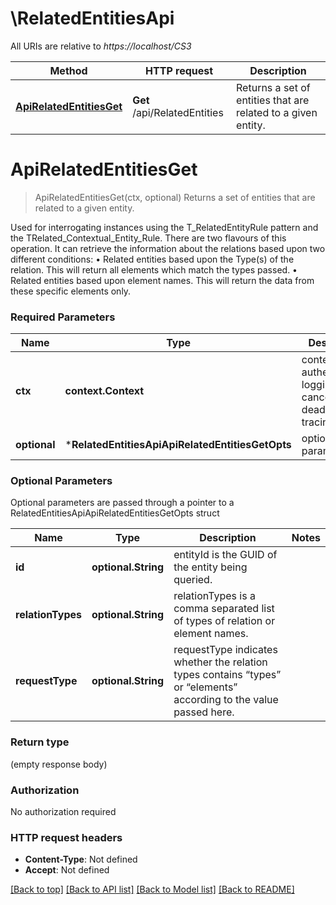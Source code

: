 # \RelatedEntitiesApi

All URIs are relative to *https://localhost/CS3*

Method | HTTP request | Description
------------- | ------------- | -------------
[**ApiRelatedEntitiesGet**](RelatedEntitiesApi.md#ApiRelatedEntitiesGet) | **Get** /api/RelatedEntities | Returns a set of entities that are related to a given entity.


# **ApiRelatedEntitiesGet**
> ApiRelatedEntitiesGet(ctx, optional)
Returns a set of entities that are related to a given entity.

Used for interrogating instances using the T_RelatedEntityRule pattern and the TRelated_Contextual_Entity_Rule.  <para></para>  There are two flavours of this operation. It can retrieve the information about the relations based upon two different conditions:  <para></para>  • Related entities based upon the Type(s) of the relation. This will return all elements which match the types passed.  <para></para>  • Related entities based upon element names. This will return the data from these specific elements only.

### Required Parameters

Name | Type | Description  | Notes
------------- | ------------- | ------------- | -------------
 **ctx** | **context.Context** | context for authentication, logging, cancellation, deadlines, tracing, etc.
 **optional** | ***RelatedEntitiesApiApiRelatedEntitiesGetOpts** | optional parameters | nil if no parameters

### Optional Parameters
Optional parameters are passed through a pointer to a RelatedEntitiesApiApiRelatedEntitiesGetOpts struct

Name | Type | Description  | Notes
------------- | ------------- | ------------- | -------------
 **id** | **optional.String**| entityId is the GUID of the entity being queried. | 
 **relationTypes** | **optional.String**| relationTypes is a comma separated list of types of relation or element names. | 
 **requestType** | **optional.String**| requestType indicates whether the relation types contains “types” or “elements” according to the value passed here. | 

### Return type

 (empty response body)

### Authorization

No authorization required

### HTTP request headers

 - **Content-Type**: Not defined
 - **Accept**: Not defined

[[Back to top]](#) [[Back to API list]](../README.md#documentation-for-api-endpoints) [[Back to Model list]](../README.md#documentation-for-models) [[Back to README]](../README.md)

